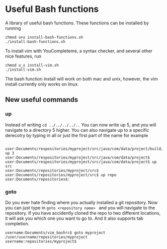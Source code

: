 # Useful Bash functions
A library of useful bash functions.  These functions can be installed by running 

``` 
chmod u+x install-bash-functions.sh
./install-bash-functions.sh
```

To install vim with YouCompleteme, a syntax checker, and several other nice features, run

```
chmod u_x install-vim.sh
./install-vim.sh
```
The bash function install will work on both mac and unix, however, the vim install currently only works on linux. 

## New useful commands

### up

Instead of writing `cd ../../../../..` You can now write up 5, and you will navigate to a directory 5 higher.  You can also navigate up to a specific derecotry by typing in all or just the first part of the name for example
```

user:Documents/respositories/myproject/src/java/com/data/project/build/tools/util$ up 3
user:Documents/respositories/myproject/src/java/com/data/project$ 
user:Documents/respositories/myproject/src/java/com/data/project$ up src
user:Documents/repositories/myproject/src$ 
user:Documents/repositories/myproject/src$ up repo
user:Documents/repositories$:
```


### goto

Do you ever hate finding where you actually installed a git repository.  Now you can just type in `goto <repository name> ` and you will navigate to the repository.  If you have accidently cloned the repo to two different locations, it will ask you which one you want to go to.  And it also supports tab completion.   

```
username:Documents/vim_bashrc$ goto myproject
/user/username/repositories/myproject
username:repositories/myproject$
```
